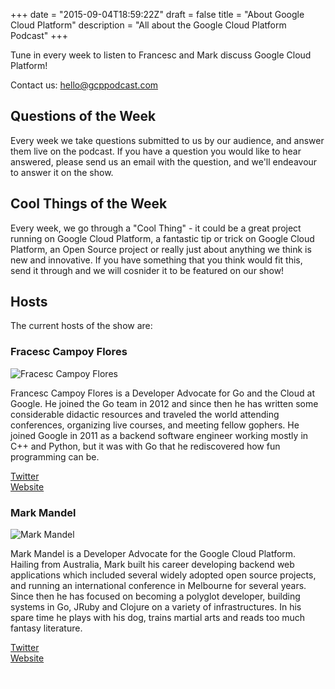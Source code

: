 +++
date = "2015-09-04T18:59:22Z"
draft = false
title = "About Google Cloud Platform"
description = "All about the Google Cloud Platform Podcast"
+++

Tune in every week to listen to Francesc and Mark discuss Google Cloud Platform!

Contact us: <a href="mailto:hello@gcppodcast.com">hello@gcppodcast.com</a>

## Questions of the Week

Every week we take questions submitted to us by our audience, and answer them live on
the podcast. If you have a question you would like to hear answered, please send us an email
with the question, and we'll endeavour to answer it on the show.

## Cool Things of the Week

Every week, we go through a "Cool Thing" - it could be a great project running on Google Cloud Platform, a 
fantastic tip or trick on Google Cloud Platform, an Open Source project or really just about anything we 
think is new and innovative. If you have something that you think would fit this, send it through and
we will cosnider it to be featured on our show!


## Hosts

The current hosts of the show are:

### Fracesc Campoy Flores
![Fracesc Campoy Flores](/images/hosts/Francesc_Campoy_Flores.jpg)

Francesc Campoy Flores is a Developer Advocate for Go and the Cloud at Google. He joined the Go team in 2012 and since then he has written some considerable didactic resources and traveled the world attending conferences, organizing live courses, and meeting fellow gophers. He joined Google in 2011 as a backend software engineer working mostly in C++ and Python, but it was with Go that he rediscovered how fun programming can be.

[Twitter](https://www.twitter.com/francesc)  
[Website](http://www.campoy.cat/)

### Mark Mandel

![Mark Mandel](/images/hosts/Mark_Mandel.jpg)

Mark Mandel is a Developer Advocate for the Google Cloud Platform. Hailing from Australia, Mark built his career developing backend web applications which included several widely adopted open source projects, and running an international conference in Melbourne for several years. Since then he has focused on becoming a polyglot developer, building systems in Go, JRuby and Clojure on a variety of infrastructures. In his spare time he plays with his dog, trains martial arts and reads too much fantasy literature.

[Twitter](https://www.twitter.com/neurotic)  
[Website](http://www.compoundtheory.com)




<span style="color: white;">.</span>